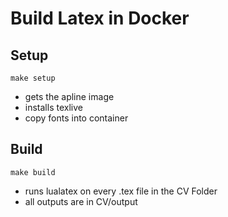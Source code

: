 # Build Latex in Docker

## Setup 
```
make setup
```
* gets the apline image
* installs texlive
* copy fonts into container

## Build
```
make build
```
* runs lualatex on every .tex file in the CV Folder
* all outputs are in CV/output
